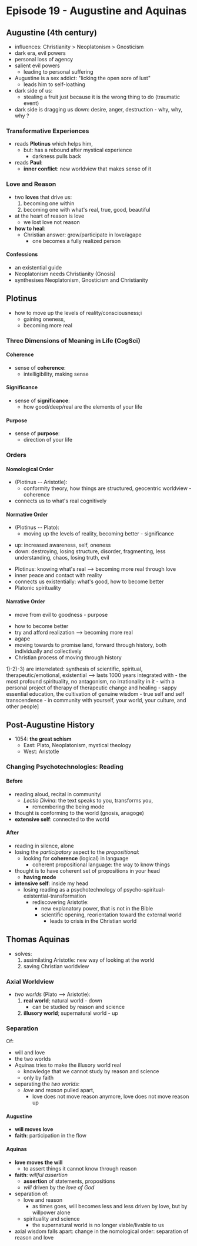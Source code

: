 # Episode 19 - Augustine and Aquinas

## Augustine (4th century)

+ influences: Christianity > Neoplatonism > Gnosticism
+ dark era, evil powers
+ personal loss of agency
+ salient evil powers 
    + leading to personal suffering
+ Augustine is a sex addict: "licking the open sore of lust"
    + leads him to self-loathing
+ dark side of us:
    + stealing a fruit just because it is the wrong thing to do (traumatic event)
+ dark side is dragging us down: desire, anger, destruction - why, why, why ?

### Transformative Experiences

+ reads __Plotinus__ which helps him,
    + but: has a rebound after mystical experience
        + darkness pulls back
+ reads __Paul__:
    + **inner conflict**: new worldview that makes sense of it

### Love and Reason

+ two **loves** that drive us:
     1. becoming one within
     2. becoming one with what's real, true, good, beautiful
+ at the heart of reason is love
    + we lost love not reason
+ __how to heal__:
    + Christian answer: grow/participate in love/agape
        + one becomes a fully realized person

#### Confessions

+ an existential guide
+ Neoplatonism needs Christianity (Gnosis)
+ synthesises Neoplatonism, Gnosticism and Christianity

## Plotinus

+ how to move up the levels of reality/consciousness;i
    + gaining oneness,
    + becoming more real

### Three Dimensions of Meaning in Life (CogSci)

#### Coherence

+ sense of **coherence**:
    + intelligibility, making sense

#### Significance

+ sense of **significance**:
    + how good/deep/real are the elements of your life

#### Purpose

+ sense of **purpose**:
    + direction of your life

### Orders

#### Nomological Order

+ (Plotinus -- Aristotle):
    + conformity theory, how things are structured, geocentric worldview - coherence
+ connects us to what's real cognitively

#### Normative Order

+ (Plotinus -- Plato):
    + moving up the levels of reality, becoming better - significance
- up: increased awareness, self, oneness
- down: destroying, losing structure, disorder, fragmenting, less understanding, chaos, losing truth, evil
* Plotinus: knowing what's real --> becoming more real through love
* inner peace and contact with reality
* connects us existentially: what's good, how to become better
* Platonic spirituality

#### Narrative Order

+ move from evil to goodness - purpose
* how to become better
* try and afford realization --> becoming more real
* agape
* moving towards to promise land, forward through history, both individually and collectively
* Christian process of moving through history


1)-2)-3) are interrelated: synthesis of scientific, spiritual, therapeutic/emotional, existential --> lasts 1000 years integrated with
    - the most profound spirituality, no antagonism, no irrationality in it
    - with a personal project of therapy of therapeutic change and healing
    - sappy essential education, the cultivation of genuine wisdom
    - true self and self transcendence
    - in community with yourself, your world, your culture, and other people]

## Post-Augustine History

+ 1054: __the great schism__
    + East: Plato, Neoplatonism, mystical theology
    + West: Aristotle

### Changing Psychotechnologies: Reading

#### Before

+ reading aloud, recital in communityi
    + *Lectio Divina*: the text speaks to you, transforms you,
        + remembering the being mode
+ thought is conforming to the world (gnosis, anagoge)
+ **extensive self**: connected to the world

#### After

+ reading in silence, alone
+ losing the *participatory* aspect to the *propositional*:
    + looking for **coherence** (logical) in language
        + coherent propositional language: the way to know things
+ thought is to have coherent set of propositions in your head
    + **having mode**
+ **intensive self**: inside my head
   + losing reading as a psychotechnology of psycho-spiritual-existential-transformation
       + rediscovering Aristotle:
           + new explanatory power, that is not in the Bible
            + scientific opening, reorientation toward the external world
                + leads to crisis in the Christian world

## Thomas Aquinas

+ solves:
    1. assimilating Aristotle: new way of looking at the world
    2. saving Christian worldview

### Axial Worldview

+ *two worlds* (Plato --> Aristotle):
    1. __real world__; natural world - down
        + can be studied by reason and science
    2. __illusory world__; supernatural world  - up

### Separation

Of:
+ will and love
+ the two worlds
+ Aquinas tries to make the illusory world real
    + knowledge that we cannot study by reason and science
    + only by faith
+ separating the *two worlds*:
    + *love* and *reason* pulled apart,
        + love does not move reason anymore, love does not move reason up

#### Augustine

+ __will moves love__
+ **faith**: participation in the flow

#### Aquinas

+ __love moves the will__
    + to assert things it cannot know through reason
+ **faith**: *willful assertion*
    + **assertion** of statements, propositions
    + *will* driven by the *love of God*
+ separation of:
    + love and reason
        + as times goes, will becomes less and less driven by love, but by willpower alone
    + spirituality and science
        + the supernatural world is no longer viable/livable to us
+ axial wisdom falls apart: change in the nomological order: separation of reason and love

